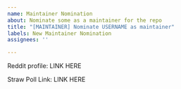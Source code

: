 ```yaml
---
name: Maintainer Nomination
about: Nominate some as a maintainer for the repo
title: "[MAINTAINER] Nominate USERNAME as maintainer"
labels: New Maintainer Nomination
assignees: ''

---
```


Reddit profile: LINK HERE

Straw Poll Link: LINK HERE
